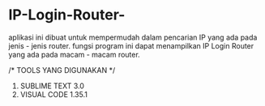 # IP-Login-Router-
aplikasi ini dibuat untuk mempermudah dalam pencarian IP yang ada pada jenis - jenis router. fungsi program ini dapat menampilkan IP Login Router yang ada pada macam - macam router.

/* TOOLS YANG DIGUNAKAN */
1. SUBLIME TEXT 3.0
2. VISUAL CODE 1.35.1
